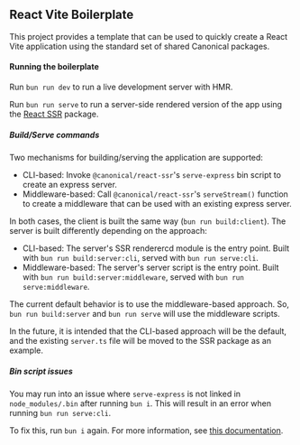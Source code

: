 ## React Vite Boilerplate

This project provides a template that can be used to quickly create a React Vite
application using the standard set of shared Canonical packages.

#### Running the boilerplate

Run `bun run dev` to run a live development server with HMR.

Run `bun run serve` to run a server-side rendered version of the app using the [React SSR](../../../packages/react/ssr) package.

##### Build/Serve commands

Two mechanisms for building/serving the application are supported:
- CLI-based: Invoke `@canonical/react-ssr`'s `serve-express` bin script to create an express server.
- Middleware-based: Call `@canonical/react-ssr`'s `serveStream()` function to create a middleware that can be used with an existing express server.

In both cases, the client is built the same way (`bun run build:client`).
The server is built differently depending on the approach:
- CLI-based: The server's SSR renderercd module is the entry point. Built with `bun run build:server:cli`, served with `bun run serve:cli`.
- Middleware-based: The server's server script is the entry point. Built with `bun run build:server:middleware`, served with `bun run serve:middleware`.

The current default behavior is to use the middleware-based approach. 
So, `bun run build:server` and `bun run serve` will use the middleware scripts.

In the future, it is intended that the CLI-based approach will be the default, 
and the existing `server.ts` file will be moved to the SSR package as an example.

##### Bin script issues

You may run into an issue where `serve-express` is not linked in `node_modules/.bin` after running `bun i`.
This will result in an error when running `bun run serve:cli`.

To fix this, run `bun i` again.
For more information, see [this documentation](https://github.com/jmuzina/bun-repro/tree/7c9f6eefae2843bc904eabc10db973b56f5e017f/repro/bin-scripts).
